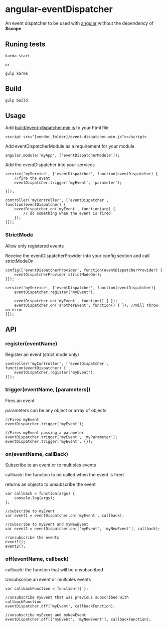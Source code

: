 
# angular-eventDispatcher

An event dispatcher to be used with [angular](https://github.com/angular/angular.js) without the dependency of **$scope**

## Runing tests
```
karma start

or

gulp karma
```

## Build
```
gulp build
```

## Usage
Add [build/event-dispatcher.min.js](https://github.com/balliegojr/angular-event-dispatcher/blob/master/build/event-dispatcher.min.js) to your html file
```
<script src="[vendor_folder]/event-dispatcher.min.js"></script>
```
Add eventDispatcherModule as a requirement for your module

```
angular.module('myApp', ['eventDispatcherModule']);
```

Add the eventDispatcher into your services
```
service('myService', ['eventDispatcher', function(eventDispatcher) {
	//fire the event
    eventDispatcher.trigger('myEvent', 'parameter');

}]);

controller('myController', ['eventDispatcher', function(eventDispatcher) {
    eventDispatcher.on('myEvent', function(arg) {
        // do something when the event is fired
    });
}]);
```

### StrictMode
Allow only registered events

Receive the eventDispatcherProvider into your config section and call strictModeOn
```
config(['eventDispatcherProvider', function(eventDispatcherProvider) {
    eventDispatcherProvider.strictModeOn();
}]);

service('myService', ['eventDispatcher', function(eventDispatcher){
	eventDispatcher.register('myEvent');

	eventDispatcher.on('myEvent', function() { });
	eventDispatcher.on('anotherEvent', function() { }); //Will throw an error
}]);
```

## API
### register(eventName)
Register an event (strict mode only)

```
controller('myController', ['eventDispatcher', function(eventDispatcher) {
    eventDispatcher.register('myEvent');
}]);
```

### trigger(eventName, [parameters])
Fires an event

parameters can be any object or array of objects

```
//Fires myEvent
eventDispatcher.trigger('myEvent');

//Fires myEvent passing a parameter
eventDispatcher.trigger('myEvent', 'myParameter');
eventDispatcher.trigger('myEvent', {});

```

### on(eventName, callBack)
Subscribe to an event or to multiples events

callback: the function to be called when the event is fired

returns an objecto to unsubscribe the event

```
var callback = function(args) {
	console.log(args);
};

//subscribe to myEvent
var event1 = eventDispatcher.on('myEvent', callback);

//subscribe to myEvent and myNewEvent
var event2 = eventDispatcher.on(['myEvent', 'myNewEvent'], callback);

//unsubscribe the events
event1();
event2();
```

### off(eventName, callback)

callback: the function that will be unsubscribed

Unsubscribe an event or multiples events
```
var callbackFunction = function(){ };

//unsubscribe myEvent that was previous subscribed with callbackFunction
eventDispatcher.off('myEvent', callbackFunction);

//unsubscribe myEvent and myNewEvent
eventDispatcher.off(['myEvent', 'myNewEvent'], callbackFunction);

```
